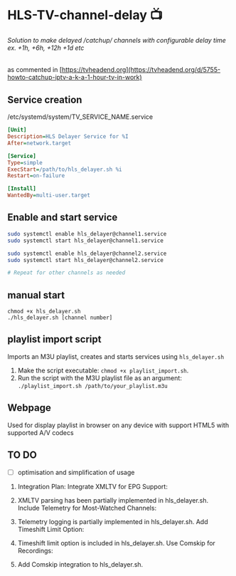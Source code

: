 # HLS-TV-channel-delay :tv:
###### Solution to make delayed /catchup/ channels with configurable delay time ex. +1h, +6h, +12h +1d etc

as commented in
[https://tvheadend.org](https://tvheadend.org/d/5755-howto-catchup-iptv-a-k-a-1-hour-tv-in-work)

## Service creation

/etc/systemd/system/TV_SERVICE_NAME.service
```ini
[Unit]
Description=HLS Delayer Service for %I
After=network.target

[Service]
Type=simple
ExecStart=/path/to/hls_delayer.sh %i
Restart=on-failure

[Install]
WantedBy=multi-user.target
```

## Enable and start service

```bash
sudo systemctl enable hls_delayer@channel1.service
sudo systemctl start hls_delayer@channel1.service

sudo systemctl enable hls_delayer@channel2.service
sudo systemctl start hls_delayer@channel2.service

# Repeat for other channels as needed
```
## manual start

```
chmod +x hls_delayer.sh
./hls_delayer.sh [channel number]
```

## playlist import script
Imports an M3U playlist, creates and starts services using `hls_delayer.sh`

1. Make the script executable: `chmod +x playlist_import.sh`.
2. Run the script with the M3U playlist file as an argument:
   `./playlist_import.sh /path/to/your_playlist.m3u`

## Webpage
Used for display playlist in browser on any device with support HTML5 with supported A/V codecs

## TO DO

- [ ] optimisation and simplification of usage

1. Integration Plan:
Integrate XMLTV for EPG Support:

2. XMLTV parsing has been partially implemented in hls_delayer.sh.
Include Telemetry for Most-Watched Channels:

3. Telemetry logging is partially implemented in hls_delayer.sh.
Add Timeshift Limit Option:

4. Timeshift limit option is included in hls_delayer.sh.
Use Comskip for Recordings:

5. Add Comskip integration to hls_delayer.sh.
